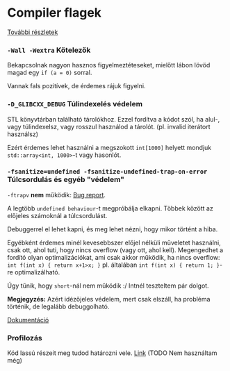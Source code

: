 # Compiler flagek

[További részletek](https://codeforces.com/blog/entry/15547)

### `-Wall -Wextra` Kötelezők

Bekapcsolnak nagyon hasznos figyelmeztéteseket, mielőtt lábon lövöd magad egy `if (a = 0)` sorral.

Vannak fals pozitívek, de érdemes rájuk figyelni.

### `-D_GLIBCXX_DEBUG` Túlindexelés védelem

STL könyvtárban található tárolókhoz. Ezzel fordítva a kódot szól, ha alul-, vagy túlindexelsz, vagy rosszul használod a tárolót. (pl. invalid iterátort használsz)

Ezért érdemes lehet használni a megszokott `int[1000]` helyett mondjuk `std::array<int, 1000>`-t vagy hasonlót.

### `-fsanitize=undefined -fsanitize-undefined-trap-on-error` Túlcsordulás és egyéb "védelem"

`-ftrapv` **nem** működik: [Bug report](https://gcc.gnu.org/bugzilla/show_bug.cgi?id=35412).

A legtöbb `undefined behaviour`-t megpróbálja elkapni. Többek között az előjeles számoknál a túlcsordulást.

Debuggerrel el lehet kapni, és meg lehet nézni, hogy mikor történt a hiba.

Egyébként érdemes minél kevesebbszer előjel nélküli műveletet használni, csak ott, ahol tuti, hogy nincs overflow (vagy ott, ahol kell). Megengedhet a fordító olyan optimalizációkat, ami csak akkor működik, ha nincs overflow: `int f(int x) { return x+1>x; }` pl. általában `int f(int x) { return 1; }`-re optimalizálható.

Úgy tűnik, hogy `short`-nál nem működik :/ Intnél teszteltem pár dolgot.

**Megjegyzés:** Azért idézőjeles védelem, mert csak elszáll, ha probléma történik, de legalább debuggolható.

[Dokumentáció](https://gcc.gnu.org/onlinedocs/gcc/Instrumentation-Options.html#index-fsanitize_003dundefined)

### Profilozás

Kód lassú részeit meg tudod határozni vele. [Link](https://www.thegeekstuff.com/2012/08/gprof-tutorial)
(TODO Nem használtam még)
